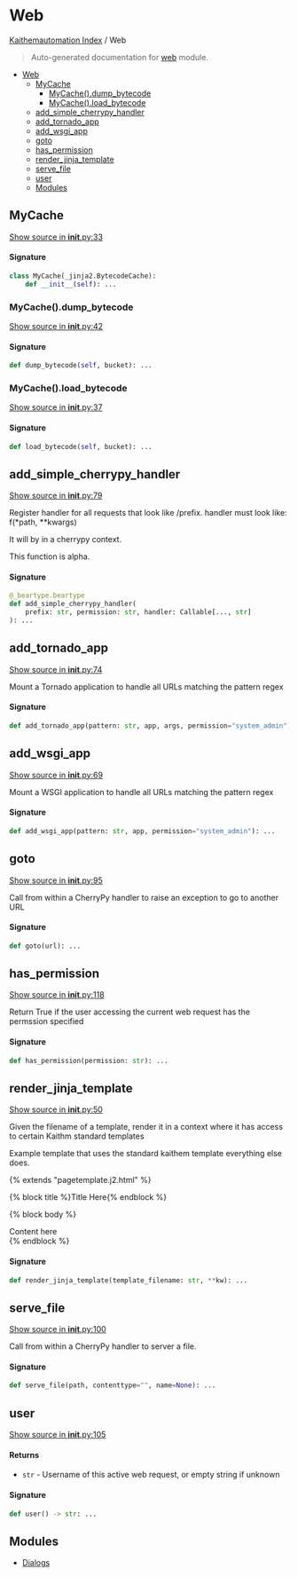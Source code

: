 # Web

[Kaithemautomation Index](../README.md#kaithemautomation-index) / Web

> Auto-generated documentation for [web](../../../../api/web/__init__.py) module.

- [Web](#web)
  - [MyCache](#mycache)
    - [MyCache().dump_bytecode](#mycache()dump_bytecode)
    - [MyCache().load_bytecode](#mycache()load_bytecode)
  - [add_simple_cherrypy_handler](#add_simple_cherrypy_handler)
  - [add_tornado_app](#add_tornado_app)
  - [add_wsgi_app](#add_wsgi_app)
  - [goto](#goto)
  - [has_permission](#has_permission)
  - [render_jinja_template](#render_jinja_template)
  - [serve_file](#serve_file)
  - [user](#user)
  - [Modules](#modules)

## MyCache

[Show source in __init__.py:33](../../../../api/web/__init__.py#L33)

#### Signature

```python
class MyCache(_jinja2.BytecodeCache):
    def __init__(self): ...
```

### MyCache().dump_bytecode

[Show source in __init__.py:42](../../../../api/web/__init__.py#L42)

#### Signature

```python
def dump_bytecode(self, bucket): ...
```

### MyCache().load_bytecode

[Show source in __init__.py:37](../../../../api/web/__init__.py#L37)

#### Signature

```python
def load_bytecode(self, bucket): ...
```



## add_simple_cherrypy_handler

[Show source in __init__.py:79](../../../../api/web/__init__.py#L79)

Register handler for all requests that look like /prefix.
handler must look like:
f(*path, **kwargs)

It will by in a cherrypy context.

This function is alpha.

#### Signature

```python
@_beartype.beartype
def add_simple_cherrypy_handler(
    prefix: str, permission: str, handler: Callable[..., str]
): ...
```



## add_tornado_app

[Show source in __init__.py:74](../../../../api/web/__init__.py#L74)

Mount a Tornado application to handle all URLs matching the pattern regex

#### Signature

```python
def add_tornado_app(pattern: str, app, args, permission="system_admin"): ...
```



## add_wsgi_app

[Show source in __init__.py:69](../../../../api/web/__init__.py#L69)

Mount a WSGI application to handle all URLs matching the pattern regex

#### Signature

```python
def add_wsgi_app(pattern: str, app, permission="system_admin"): ...
```



## goto

[Show source in __init__.py:95](../../../../api/web/__init__.py#L95)

Call from within a CherryPy handler to raise an exception to go to another URL

#### Signature

```python
def goto(url): ...
```



## has_permission

[Show source in __init__.py:118](../../../../api/web/__init__.py#L118)

Return True if the user accessing the current web request
has the permssion specified

#### Signature

```python
def has_permission(permission: str): ...
```



## render_jinja_template

[Show source in __init__.py:50](../../../../api/web/__init__.py#L50)

Given the filename of a template, render it in a context where it has
access to certain Kaithm standard templates

Example template that uses the standard kaithem template everything else does.

{% extends "pagetemplate.j2.html" %}

{% block title %}Title Here{% endblock %}

{% block body %}
<main>
    Content here
</main>
{% endblock %}

#### Signature

```python
def render_jinja_template(template_filename: str, **kw): ...
```



## serve_file

[Show source in __init__.py:100](../../../../api/web/__init__.py#L100)

Call from within a CherryPy handler to server a file.

#### Signature

```python
def serve_file(path, contenttype="", name=None): ...
```



## user

[Show source in __init__.py:105](../../../../api/web/__init__.py#L105)

#### Returns

- `str` - Username of this active web request, or empty string if unknown

#### Signature

```python
def user() -> str: ...
```



## Modules

- [Dialogs](./dialogs.md)